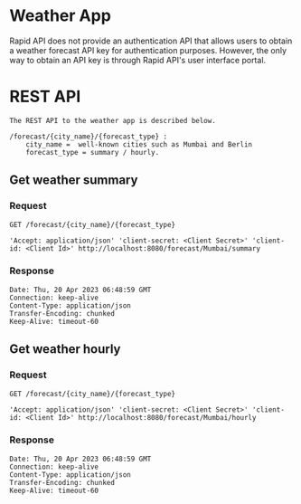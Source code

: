 # Weather App

Rapid API does not provide an authentication API that allows users to obtain a weather forecast API key for authentication purposes. However, the only way to obtain an API key is through Rapid API's user interface portal.

# REST API

    The REST API to the weather app is described below.
    
    /forecast/{city_name}/{forecast_type} :
        city_name =  well-known cities such as Mumbai and Berlin
        forecast_type = summary / hourly.

## Get weather summary

### Request

`GET /forecast/{city_name}/{forecast_type}`

    'Accept: application/json' 'client-secret: <Client Secret>' 'client-id: <Client Id>' http://localhost:8080/forecast/Mumbai/summary
                                                                                                                                               
### Response

    Date: Thu, 20 Apr 2023 06:48:59 GMT
    Connection: keep-alive
    Content-Type: application/json
    Transfer-Encoding: chunked
    Keep-Alive: timeout-60

## Get weather hourly

### Request
`GET /forecast/{city_name}/{forecast_type}`

    'Accept: application/json' 'client-secret: <Client Secret>' 'client-id: <Client Id>' http://localhost:8080/forecast/Mumbai/hourly
  
### Response

    Date: Thu, 20 Apr 2023 06:48:59 GMT
    Connection: keep-alive
    Content-Type: application/json
    Transfer-Encoding: chunked
    Keep-Alive: timeout-60
